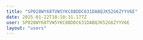 ```yaml
---
title: "SP028WY68TVW5YKC8BDDC631DABQJK52G6ZYYV6E"
date: 2025-01-22T18:10:31.177Z
user: SP028WY68TVW5YKC8BDDC631DABQJK52G6ZYYV6E
layout: "users"
---
```

    